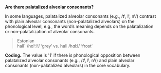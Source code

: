 **Are there palatalized alveolar consonants?**

In some languages, palatalized alveolar consonants (e.g., /tʲ, lʲ, nʲ/) contrast with plain alveolar consonants (non-palatalized alveolars) on the phonological level, e.g., the word’s meaning depends on the palatalization or non-palatalization of alveolar consonants.

>Estonian<br/>
>hall´ /hɑlʲːlʲ/ ‘grey’ vs. hall /hɑlːl/ ‘frost’

**Coding.** The value is '1' if there is phonological opposition between palatalized alveolar consonants (e.g., /tʲ, lʲ, nʲ/) and plain alveolar consonants (non-palatalized alveolars) in the core vocabulary.
